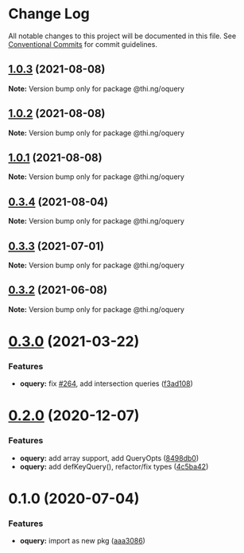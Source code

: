 # Change Log

All notable changes to this project will be documented in this file.
See [Conventional Commits](https://conventionalcommits.org) for commit guidelines.

## [1.0.3](https://github.com/thi-ng/umbrella/compare/@thi.ng/oquery@1.0.2...@thi.ng/oquery@1.0.3) (2021-08-08)

**Note:** Version bump only for package @thi.ng/oquery





## [1.0.2](https://github.com/thi-ng/umbrella/compare/@thi.ng/oquery@1.0.1...@thi.ng/oquery@1.0.2) (2021-08-08)

**Note:** Version bump only for package @thi.ng/oquery





## [1.0.1](https://github.com/thi-ng/umbrella/compare/@thi.ng/oquery@0.3.4...@thi.ng/oquery@1.0.1) (2021-08-08)

**Note:** Version bump only for package @thi.ng/oquery





## [0.3.4](https://github.com/thi-ng/umbrella/compare/@thi.ng/oquery@0.3.3...@thi.ng/oquery@0.3.4) (2021-08-04)

**Note:** Version bump only for package @thi.ng/oquery





## [0.3.3](https://github.com/thi-ng/umbrella/compare/@thi.ng/oquery@0.3.2...@thi.ng/oquery@0.3.3) (2021-07-01)

**Note:** Version bump only for package @thi.ng/oquery





## [0.3.2](https://github.com/thi-ng/umbrella/compare/@thi.ng/oquery@0.3.1...@thi.ng/oquery@0.3.2) (2021-06-08)

**Note:** Version bump only for package @thi.ng/oquery





# [0.3.0](https://github.com/thi-ng/umbrella/compare/@thi.ng/oquery@0.2.11...@thi.ng/oquery@0.3.0) (2021-03-22)


### Features

* **oquery:** fix [#264](https://github.com/thi-ng/umbrella/issues/264), add intersection queries ([f3ad108](https://github.com/thi-ng/umbrella/commit/f3ad1083645076c8a1bd38f7152345e25ab581f1))





# [0.2.0](https://github.com/thi-ng/umbrella/compare/@thi.ng/oquery@0.1.15...@thi.ng/oquery@0.2.0) (2020-12-07)


### Features

* **oquery:** add array support, add QueryOpts ([8498db0](https://github.com/thi-ng/umbrella/commit/8498db037216a6ebcd15cb76a141fedc88feecf3))
* **oquery:** add defKeyQuery(), refactor/fix types ([4c5ba42](https://github.com/thi-ng/umbrella/commit/4c5ba4256c3b56f4d1e70069675e39f26ac11887))





# 0.1.0 (2020-07-04)


### Features

* **oquery:** import as new pkg ([aaa3086](https://github.com/thi-ng/umbrella/commit/aaa30865d3318c06ab8f32862058a06af89ec8cc))
